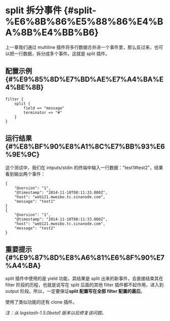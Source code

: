 # split 拆分事件 {#split-%E6%8B%86%E5%88%86%E4%BA%8B%E4%BB%B6}

上一章我们通过 multiline 插件将多行数据合并进一个事件里，那么反过来，也可以把一行数据，拆分成多个事件。这就是 split 插件。

## 配置示例 {#%E9%85%8D%E7%BD%AE%E7%A4%BA%E4%BE%8B}

```
filter {
    split {
        field => "message"
        terminator => "#"
    }
}

```

## 运行结果 {#%E8%BF%90%E8%A1%8C%E7%BB%93%E6%9E%9C}

这个测试中，我们在 intputs/stdin 的终端中输入一行数据："test1\#test2"，结果看到输出两个事件：

```
{
    "@version": "1",
    "@timestamp": "2014-11-18T08:11:33.000Z",
    "host": "web121.mweibo.tc.sinanode.com",
    "message": "test1"
}
{
    "@version": "1",
    "@timestamp": "2014-11-18T08:11:33.000Z",
    "host": "web121.mweibo.tc.sinanode.com",
    "message": "test2"
}

```

## 重要提示 {#%E9%87%8D%E8%A6%81%E6%8F%90%E7%A4%BA}

split 插件中使用的是 yield 功能，其结果是 split 出来的新事件，会直接结束其在 filter 阶段的历程，也就是说写在 split 后面的其他 filter 插件都不起作用，进入到 output 阶段。所以，一定要保证**split 配置写在全部 filter 配置的最后**。

使用了类似功能的还有 clone 插件。

_注：从 logstash-1.5.0beta1 版本以后修复该问题。_

